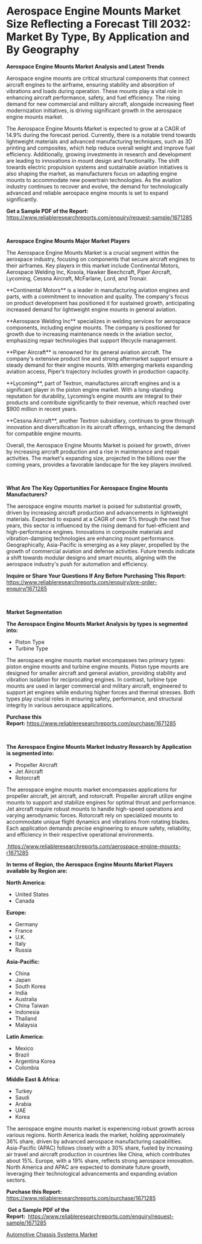 <p><h1>Aerospace Engine Mounts Market Size Reflecting a Forecast Till 2032: Market By Type, By Application and By Geography</h1></p><p><strong>Aerospace Engine Mounts Market Analysis and Latest Trends</strong></p>
<p><p>Aerospace engine mounts are critical structural components that connect aircraft engines to the airframe, ensuring stability and absorption of vibrations and loads during operation. These mounts play a vital role in enhancing aircraft performance, safety, and fuel efficiency. The rising demand for new commercial and military aircraft, alongside increasing fleet modernization initiatives, is driving significant growth in the aerospace engine mounts market. </p><p>The Aerospace Engine Mounts Market is expected to grow at a CAGR of 14.9% during the forecast period. Currently, there is a notable trend towards lightweight materials and advanced manufacturing techniques, such as 3D printing and composites, which help reduce overall weight and improve fuel efficiency. Additionally, growing investments in research and development are leading to innovations in mount design and functionality. The shift towards electric propulsion systems and sustainable aviation initiatives is also shaping the market, as manufacturers focus on adapting engine mounts to accommodate new powertrain technologies. As the aviation industry continues to recover and evolve, the demand for technologically advanced and reliable aerospace engine mounts is set to expand significantly.</p></p>
<p><strong>Get a Sample PDF of the Report:&nbsp;</strong> <a href="https://www.reliableresearchreports.com/enquiry/request-sample/1671285?utm_campaign=3349&utm_medium=2&utm_source=Github&utm_content=ia&utm_term=25032025&utm_id=aerospace-engine-mounts">https://www.reliableresearchreports.com/enquiry/request-sample/1671285</a></p>
<p>&nbsp;</p>
<p><strong>Aerospace Engine Mounts Major Market Players</strong></p>
<p><p>The Aerospace Engine Mounts Market is a crucial segment within the aerospace industry, focusing on components that secure aircraft engines to their airframes. Key players in this market include Continental Motors, Aerospace Welding Inc, Kosola, Hawker Beechcraft, Piper Aircraft, Lycoming, Cessna Aircraft, McFarlane, Lord, and Tronair.</p><p>**Continental Motors** is a leader in manufacturing aviation engines and parts, with a commitment to innovation and quality. The company's focus on product development has positioned it for sustained growth, anticipating increased demand for lightweight engine mounts in general aviation.</p><p>**Aerospace Welding Inc** specializes in welding services for aerospace components, including engine mounts. The company is positioned for growth due to increasing maintenance needs in the aviation sector, emphasizing repair technologies that support lifecycle management.</p><p>**Piper Aircraft** is renowned for its general aviation aircraft. The company's extensive product line and strong aftermarket support ensure a steady demand for their engine mounts. With emerging markets expanding aviation access, Piper’s trajectory includes growth in production capacity.</p><p>**Lycoming**, part of Textron, manufactures aircraft engines and is a significant player in the piston engine market. With a long-standing reputation for durability, Lycoming’s engine mounts are integral to their products and contribute significantly to their revenue, which reached over $900 million in recent years.</p><p>**Cessna Aircraft**, another Textron subsidiary, continues to grow through innovation and diversification in its aircraft offerings, enhancing the demand for compatible engine mounts. </p><p>Overall, the Aerospace Engine Mounts Market is poised for growth, driven by increasing aircraft production and a rise in maintenance and repair activities. The market's expanding size, projected in the billions over the coming years, provides a favorable landscape for the key players involved.</p></p>
<p>&nbsp;</p>
<p><strong>What Are The Key Opportunities For Aerospace Engine Mounts Manufacturers?</strong></p>
<p><p>The aerospace engine mounts market is poised for substantial growth, driven by increasing aircraft production and advancements in lightweight materials. Expected to expand at a CAGR of over 5% through the next five years, this sector is influenced by the rising demand for fuel-efficient and high-performance engines. Innovations in composite materials and vibration-damping technologies are enhancing mount performance. Geographically, Asia-Pacific is emerging as a key player, propelled by the growth of commercial aviation and defense activities. Future trends indicate a shift towards modular designs and smart mounts, aligning with the aerospace industry's push for automation and efficiency.</p></p>
<p><strong>Inquire or Share Your Questions If Any Before Purchasing This Report:</strong> <a href="https://www.reliableresearchreports.com/enquiry/pre-order-enquiry/1671285?utm_campaign=3349&utm_medium=2&utm_source=Github&utm_content=ia&utm_term=25032025&utm_id=aerospace-engine-mounts">https://www.reliableresearchreports.com/enquiry/pre-order-enquiry/1671285</a></p>
<p>&nbsp;</p>
<p><strong>Market Segmentation</strong></p>
<p><strong>The Aerospace Engine Mounts Market Analysis by types is segmented into:</strong></p>
<p><ul><li>Piston Type</li><li>Turbine Type</li></ul></p>
<p><p>The aerospace engine mounts market encompasses two primary types: piston engine mounts and turbine engine mounts. Piston type mounts are designed for smaller aircraft and general aviation, providing stability and vibration isolation for reciprocating engines. In contrast, turbine type mounts are used in larger commercial and military aircraft, engineered to support jet engines while enduring higher forces and thermal stresses. Both types play crucial roles in ensuring safety, performance, and structural integrity in various aerospace applications.</p></p>
<p><strong>Purchase this Report:&nbsp;</strong><a href="https://www.reliableresearchreports.com/purchase/1671285?utm_campaign=3349&utm_medium=2&utm_source=Github&utm_content=ia&utm_term=25032025&utm_id=aerospace-engine-mounts">https://www.reliableresearchreports.com/purchase/1671285</a></p>
<p>&nbsp;</p>
<p><strong>The Aerospace Engine Mounts Market Industry Research by Application is segmented into:</strong></p>
<p><ul><li>Propeller Aircraft</li><li>Jet Aircraft</li><li>Rotorcraft</li></ul></p>
<p><p>The aerospace engine mounts market encompasses applications for propeller aircraft, jet aircraft, and rotorcraft. Propeller aircraft utilize engine mounts to support and stabilize engines for optimal thrust and performance. Jet aircraft require robust mounts to handle high-speed operations and varying aerodynamic forces. Rotorcraft rely on specialized mounts to accommodate unique flight dynamics and vibrations from rotating blades. Each application demands precise engineering to ensure safety, reliability, and efficiency in their respective operational environments.</p></p>
<p><a href="https://www.reliableresearchreports.com/aerospace-engine-mounts-r1671285?utm_campaign=3349&utm_medium=2&utm_source=Github&utm_content=ia&utm_term=25032025&utm_id=aerospace-engine-mounts">&nbsp;https://www.reliableresearchreports.com/aerospace-engine-mounts-r1671285</a></p>
<p><strong>In terms of Region, the Aerospace Engine Mounts Market Players available by Region are:</strong></p>
<p>
    <p> <strong> North America: </strong>
        <ul>
            <li>United States</li>
            <li>Canada</li>
        </ul>
        </p> 
    <p> <strong> Europe: </strong>
        <ul>
            <li>Germany</li>
            <li>France</li>
            <li>U.K.</li>
            <li>Italy</li>
            <li>Russia</li>
        </ul>
        </p> 
    <p> <strong> Asia-Pacific: </strong>
        <ul>
            <li>China</li>
            <li>Japan</li>
            <li>South Korea</li>
            <li>India</li>
            <li>Australia</li>
            <li>China Taiwan</li>
            <li>Indonesia</li>
            <li>Thailand</li>
            <li>Malaysia</li>
        </ul>
        </p> 
    <p> <strong> Latin America: </strong>
        <ul>
            <li>Mexico</li>
            <li>Brazil</li>
            <li>Argentina Korea</li>
            <li>Colombia</li>
        </ul>
        </p> 
    <p> <strong> Middle East & Africa: </strong>
        <ul>
            <li>Turkey</li>
            <li>Saudi</li>
            <li>Arabia</li>
            <li>UAE</li>
            <li>Korea</li>
        </ul>
    </p>
    </p>
<p><p>The aerospace engine mounts market is experiencing robust growth across various regions. North America leads the market, holding approximately 36% share, driven by advanced aerospace manufacturing capabilities. Asia-Pacific (APAC) follows closely with a 30% share, fueled by increasing air travel and aircraft production in countries like China, which contributes about 15%. Europe, with a 19% share, reflects strong aerospace innovation. North America and APAC are expected to dominate future growth, leveraging their technological advancements and expanding aviation sectors.</p></p>
<p><strong>Purchase this Report: </strong><a href="https://www.reliableresearchreports.com/purchase/1671285?utm_campaign=3349&utm_medium=2&utm_source=Github&utm_content=ia&utm_term=25032025&utm_id=aerospace-engine-mounts">https://www.reliableresearchreports.com/purchase/1671285</a></p>
<p>&nbsp;<strong>Get a Sample PDF of the Report:&nbsp;&nbsp;</strong><a href="https://www.reliableresearchreports.com/enquiry/request-sample/1671285?utm_campaign=3349&utm_medium=2&utm_source=Github&utm_content=ia&utm_term=25032025&utm_id=aerospace-engine-mounts">https://www.reliableresearchreports.com/enquiry/request-sample/1671285</a></p>
<p><strong></strong></p>
<p><p><a href="https://github.com/mehakmiamid1/Market-Research-Report-List-1/blob/main/automotive-chassis-systems-market.md?utm_campaign=3349&utm_medium=2&utm_source=Github&utm_content=ia&utm_term=25032025&utm_id=aerospace-engine-mounts">Automotive Chassis Systems Market</a></p></p>